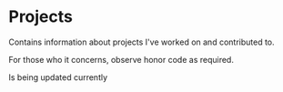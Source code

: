 # Projects
Contains information about projects I've worked on and contributed to.

For those who it concerns, observe honor code as required.

Is being updated currently
